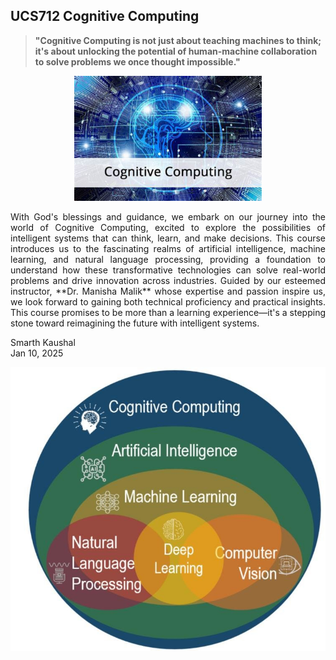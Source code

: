 ## UCS712 Cognitive Computing

> **"Cognitive Computing is not just about teaching machines to think; it's about unlocking the potential of human-machine collaboration to solve problems we once thought impossible."**

<p align="center">
  <img src="Images/Cognitive Computing.png" alt="Human-Machine Collaboration" width="300"/>
</p>  

<div align="justify"> 
With God's blessings and guidance, we embark on our journey into the world of Cognitive Computing, excited to explore the possibilities of intelligent systems that can think, learn, and make decisions. This course introduces us to the fascinating realms of artificial intelligence, machine learning, and natural language processing, providing a foundation to understand how these transformative technologies can solve real-world problems and drive innovation across industries. Guided by our esteemed instructor, **Dr. Manisha Malik** whose expertise and passion inspire us, we look forward to gaining both technical proficiency and practical insights. This course promises to be more than a learning experience—it's a stepping stone toward reimagining the future with intelligent systems.  

Smarth Kaushal  
Jan 10, 2025
</div>

![CC Scope](Images/Scope.png)
